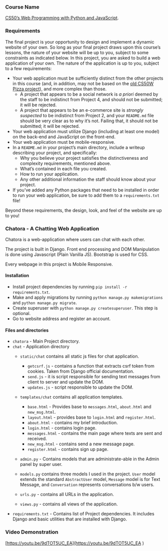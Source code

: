 
### Course Name

[CS50’s Web Programming with Python and JavaScript](https://cs50.harvard.edu/web/2020/).


### Requirements

The final project is your opportunity to design and implement a dynamic website of your own. So long as your final project draws upon this course’s lessons, the nature of your website will be up to you, subject to some constraints as indicated below.
In this project, you are asked to build a web application of your own. The nature of the application is up to you, subject to a few requirements:

-   Your web application must be sufficiently distinct from the other projects in this course (and, in addition, may not be based on the  [old CS50W Pizza project](https://docs.cs50.net/web/2020/x/projects/3/project3.html)), and more complex than those.
    -   A project that appears to be a social network is  _a priori_  deemed by the staff to be indistinct from Project 4, and should not be submitted; it will be rejected.
    -   A project that appears to be an e-commerce site is  _strongly suspected_  to be indistinct from Project 2, and your  `README.md`  file should be very clear as to why it’s not. Failing that, it should not be submitted; it will be rejected.
-   Your web application must utilize Django (including at least one model) on the back-end and JavaScript on the front-end.
-   Your web application must be mobile-responsive.
-      
    In a  `README.md`  in your project’s main directory, include a writeup describing your project, and specifically:
    -   Why you believe your project satisfies the distinctiveness and complexity requirements, mentioned above.
    -   What’s contained in each file you created.
    -   How to run your application.
    -   Any other additional information the staff should know about your project.
-   If you’ve added any Python packages that need to be installed in order to run your web application, be sure to add them to a  `requirements.txt`  file!

Beyond these requirements, the design, look, and feel of the website are up to you!

### Chatora - A Chatting Web Application

Chatora is a web-application where users can chat with each other. 

The project is built in Django. Front end processing and DOM Manipulation is done using Javascript (Plain Vanilla JS). Bootstrap is used for CSS. 

Every webpage in this project is Mobile Responsive.

#### Installation

-   Install project dependencies by running  `pip install -r requirements.txt`.
-   Make and apply migrations by running  `python manage.py makemigrations`  and  `python manage.py migrate`.
-   Create superuser with  `python manage.py createsuperuser`. This step is optional.
-   Go to website address and register an account.

#### Files and directories

-   `chatora`  - Main Project directory.
- `chat` - Application directory
    -   `static/chat`  contains all static js files for chat application.
        -   `getcsrf.js`  - contains a function that extracts csrf token from cookies. Taken from Django official documentation.
        -   `send.js`  - it is script responsible for sending text messages from client to server and update the DOM.
        -   `updates.js`  - script responsible to update the DOM.
    -   `templates/chat`  contains all application templates.
        -   `base.html`  - Provides base to `messages.html`, `about.html` and `new_msg.html`.
        -   `layout.html`  - provides base to `login.html` and `register.html`.
        -   `about.html`  - contains my brief introduction.
        -   `login.html`  - contains login page.
        -   `messages.html`  - contains the main page where texts are sent and received.
        -   `new_msg.html`  - contains send a new message page.
        -   `register.html`  - contains sign up page.
      
    -   `admin.py`  - Contains models that are administrate-able in the Admin panel by super user.
    -   `models.py`  contains three models I used in the project.  `User`  model extends the standard `AbstractUser` model,  `Message`  model is for Text Message, and  `Conversation`  represents conversations b/w users.
    -   `urls.py`  - contains all URLs in the application.
    -   `views.py`  - contains all views of the application.
-   `requirements.txt`  - Contains list of Project dependencies. It includes Django and basic utilities that are installed with Django.

### Video Demonstration
 [https://youtu.be/9dTOT5UC_EA](https://youtu.be/9dTOT5UC_EA   )